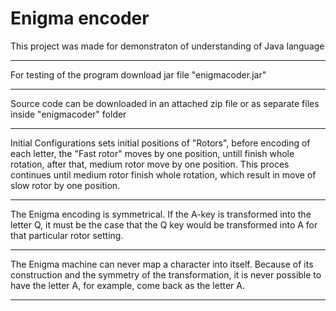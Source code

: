 # Enigma encoder

This project was made for demonstraton of understanding of Java language
***********************************************************************************************************************************
For testing of the program download jar file "enigmacoder.jar"
***********************************************************************************************************************************
Source code can be downloaded in an attached zip file or as separate files inside "enigmacoder" folder
***********************************************************************************************************************************
Initial Configurations sets initial positions of "Rotors", before encoding of each letter, the "Fast rotor" moves by one position, untill finish whole rotation, after that, medium rotor move by one position. This proces continues until medium rotor finish whole rotation, which result in move of slow rotor by one position.
***********************************************************************************************************************************
The Enigma encoding is symmetrical. If the A-key is transformed into the letter Q, 
it must be the case that the Q key would be
transformed into A for that particular rotor
setting.
***********************************************************************************************************************************
The Enigma machine can never map a character 
into itself. Because of its construction and the symmetry of the transformation, it is never 
possible to have the letter A, for example,
come back as the letter A.
***********************************************************************************************************************************
